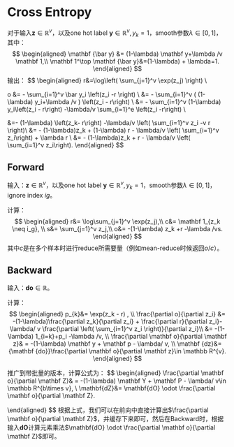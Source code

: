 # Cross Entropy

对于输入$\mathbf z\in \mathbb R^v$，以及one hot label $\mathbf y\in \mathbb R^v,y_k =1$，smooth参数$\lambda\in[0, 1]$，其中：
$$
\begin{aligned}
\mathbf {\bar y} &= (1-\lambda) \mathbf y+\lambda /v  \mathbf 1,\\
\mathbf 1^\top \mathbf {\bar y}&=(1-\lambda)  + \lambda=1.
\end{aligned}
$$
输出：
$$
\begin{aligned}
r&=\log\left(
\sum_{j=1}^v \exp(z_j)
\right)   \\


o &= - \sum_{i=1}^v \bar y_i \left(z_i -r \right) \\
&= - \sum_{i=1}^v ( (1-\lambda) y_i+\lambda /v  ) \left(z_i - r\right) \\
&= - \sum_{i=1}^v (1-\lambda) y_i\left(z_i - r\right)
-\lambda/v  \sum_{i=1}^e \left(z_i -r\right)
\\

&=- (1-\lambda) \left(z_k- r\right) -\lambda/v \left( \sum_{i=1}^v z_i -v r \right)\\
&= - (1-\lambda)z_k + (1-\lambda) r - \lambda/v \left( \sum_{i=1}^v z_i\right) + \lambda r \\
&= - (1-\lambda)z_k + r - \lambda/v \left( \sum_{i=1}^v z_i\right).
\end{aligned}
$$


## Forward

输入：$\mathbf z\in \mathbb R^v$，以及one hot label $\mathbf y\in \mathbb R^v,y_k =1$，smooth参数$\lambda\in[0, 1]$，ignore index $ig$。

计算：
$$
\begin{aligned}
r&= \log\sum_{j=1}^v \exp(z_j),\\
c&= \mathbf 1_{z_k \neq i_g}, \\
s&= \sum_{j=1}^v z_j,\\
o&= -(1-\lambda) z_k +r -\lambda /vs.
\end{aligned}
$$
其中$c$是在多个样本时进行reduce所需要量（例如mean-reduce时候返回$o/c$）。



## Backward

输入：$\mathbf {do}\in \mathbb R$。

计算：
$$
\begin{aligned}
p_{k}&= \exp(z_k - r) , \\
\frac{\partial o}{\partial z_i}
&= -(1-\lambda)\frac{\partial z_k}{\partial z_i} + \frac{\partial r}{\partial z_i}-
\lambda/ v \frac{\partial \left( \sum_{i=1}^v z_i \right)}{\partial z_i}\\
&=  -(1-\lambda) 1_{i=k}+p_i -\lambda /v, \\
\frac{\partial \mathbf o}{\partial \mathbf  z}& =  -(1-\lambda) \mathbf y + \mathbf p - \lambda/ v,     \\
\mathbf {dz}&= {\mathbf {do}}\frac{\partial \mathbf o}{\partial \mathbf  z}\in \mathbb R^{v}.
\end{aligned}
$$

推广到带批量的版本，计算公式为：
$$
\begin{aligned}
\frac{\partial \mathbf o}{\partial \mathbf  Z}& =  -(1-\lambda) \mathbf Y + \mathbf P - \lambda/ v\in \mathbb R^{b\times v}, \\
\mathbf{dZ}&= \mathbf{dO} \odot \frac{\partial \mathbf o}{\partial \mathbf  Z}.

\end{aligned}
$$
根据上式，我们可以在前向中直接计算出$\frac{\partial \mathbf o}{\partial \mathbf  Z}$，并缓存下来即可，然后在Backward时，根据输入$\mathbf {dO}$计算元素乘法$\mathbf{dO} \odot \frac{\partial \mathbf o}{\partial \mathbf  Z}$即可。
